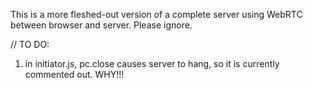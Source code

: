 This is a more fleshed-out version of a complete server using WebRTC between browser and server. Please ignore.

// TO DO: 
1. in initiator.js, pc.close causes server to hang, so it is currently commented out.  WHY!!!